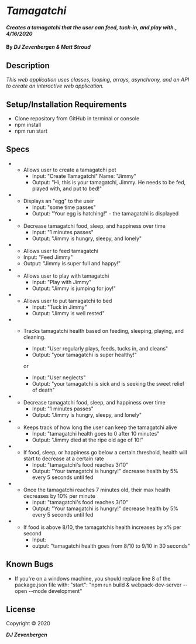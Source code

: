 # _Tamagatchi_

#### _Creates a tamagatchi that the user can feed, tuck-in, and play with., 4/16/2020_

#### By _**DJ Zevenbergen & Matt Stroud**_

## Description

_This web application uses classes, looping, arrays, asynchrony, and an API to create an interactive web application._

## Setup/Installation Requirements

* Clone repository from GitHub in terminal or console
* npm install
* npm run start


## Specs

* - Allows user to create a tamagatchi pet
    * Input: "Create Tamagatchi" Name: "Jimmy"
    * Output: "Hi, this is your tamagatchi, Jimmy. He needs to be fed, played with, and put to bed!"


* - Displays an "egg" to the user
    * Input: "some time passes"
    * Output: "Your egg is hatching!" - the tamagatchi is displayed


* - Decrease tamagatchi food, sleep, and happiness over time
    * Input: "1 minutes passes"
    * Output: "Jimmy is hungry, sleepy, and lonely"


* -  Allows user to feed tamagatchi
    * Input: "Feed Jimmy"
    * Output: "Jimmy is super full and happy!"


* - Allows user to play with tamagatchi
    * Input: "Play with Jimmy"
    * Output: "Jimmy is jumping for joy!"


* - Allows user to put tamagatchi to bed
    * Input: "Tuck in Jimmy"
    * Output: "Jimmy is well rested"

* - Tracks tamagatchi health based on feeding, sleeping, playing, and cleaning.
    * Input: "User regularly plays, feeds, tucks in, and cleans"
    * Output: "your tamagatchi is super healthy!"

    or

    * Input: "User neglects"
    * Output: "your tamagatchi is sick and is seeking the sweet relief of death"

* - Decrease tamagatchi food, sleep, and happiness over time
    * Input: "1 minutes passes"
    * Output: "Jimmy is hungry, sleepy, and lonely"

* - Keeps track of how long the user can keep the tamagatchi alive
    * Input: "tamagatchi health goes to 0 after 10 minutes"
    * Output: "Jimmy died at the ripe old age of 10!"


* - If food, sleep, or happiness go below a certain threshold, health will start to decrease at a certain rate
    * Input: "tamagatchi's food reaches 3/10"
    * Output: "Your tamagatchi is hungry!" decrease health by 5% every 5 seconds until fed

  
* - Once the tamagatchi reaches 7 minutes old, their max health decreases by 10% per minute
    * Input: "tamagatchi's food reaches 3/10"
    * Output: "Your tamagatchi is hungry!" decrease health by 5% every 5 seconds until fed

    
* - If food is above 8/10, the tamagatchis health increases by x% per second
    * Input: 
    * output: "tamagatchi health goes from 8/10 to 9/10 in 30 seconds"

          

## Known Bugs
* If you're on a windows machine, you should replace line 8 of the package.json file with: "start": "npm run build & webpack-dev-server --open --mode development"

## License

Copyright © 2020

**_DJ Zevenbergen_**
